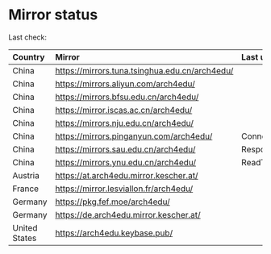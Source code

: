<script src="./time.js"></script>
# Mirror status
Last check: <script type="text/javascript">localize(1669720670.9164162);</script>

|Country|Mirror|Last update|
|:------|:-----|:----------|
|China|https://mirrors.tuna.tsinghua.edu.cn/arch4edu/|<script type="text/javascript">localize(1669704360);</script>|
|China|https://mirrors.aliyun.com/arch4edu/|<script type="text/javascript">localize(1669618680);</script>|
|China|https://mirrors.bfsu.edu.cn/arch4edu/|<script type="text/javascript">localize(1669704360);</script>|
|China|https://mirror.iscas.ac.cn/arch4edu/|<script type="text/javascript">localize(1669660570);</script>|
|China|https://mirrors.nju.edu.cn/arch4edu/|<script type="text/javascript">localize(1669618680);</script>|
|China|https://mirrors.pinganyun.com/arch4edu/|ConnectTimeout|
|China|https://mirrors.sau.edu.cn/arch4edu/|Response 500|
|China|https://mirrors.ynu.edu.cn/arch4edu/|ReadTimeout|
|Austria|https://at.arch4edu.mirror.kescher.at/|<script type="text/javascript">localize(1669704360);</script>|
|France|https://mirror.lesviallon.fr/arch4edu/|<script type="text/javascript">localize(1669660570);</script>|
|Germany|https://pkg.fef.moe/arch4edu/|<script type="text/javascript">localize(1669704360);</script>|
|Germany|https://de.arch4edu.mirror.kescher.at/|<script type="text/javascript">localize(1669704360);</script>|
|United States|https://arch4edu.keybase.pub/|<script type="text/javascript">localize(1669660570);</script>|

<script src="./tablefilter/tablefilter.js"></script>
<script src="./table.js"></script>